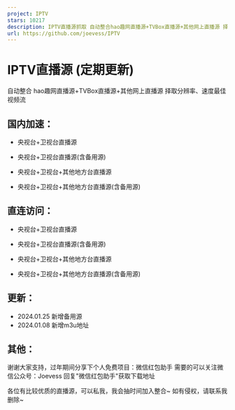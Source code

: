 ```yaml
---
project: IPTV
stars: 10217
description: IPTV直播源抓取 自动整合hao趣网直播源+TVBox直播源+其他网上直播源 择取分辨率、速度最佳视频流 定期更新
url: https://github.com/joevess/IPTV
---
```


IPTV直播源 (定期更新)
==============

自动整合 hao趣网直播源+TVBox直播源+其他网上直播源 择取分辨率、速度最佳视频流

国内加速：
-----

-   央视台+卫视台直播源
    
-   央视台+卫视台直播源(含备用源)
    
-   央视台+卫视台+其他地方台直播源
    
-   央视台+卫视台+其他地方台直播源(含备用源)
    

直连访问：
-----

-   央视台+卫视台直播源
    
-   央视台+卫视台直播源(含备用源)
    
-   央视台+卫视台+其他地方台直播源
    
-   央视台+卫视台+其他地方台直播源(含备用源)
    

更新：
---

-   2024.01.25 新增备用源
-   2024.01.08 新增m3u地址

其他：
---

谢谢大家支持，过年期间分享下个人免费项目：微信红包助手 需要的可以关注微信公众号：Joevess 回复"微信红包助手"获取下载地址

各位有比较优质的直播源，可以私我，我会抽时间加入整合~ 如有侵权，请联系我删除~
